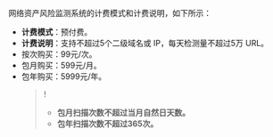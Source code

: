 网络资产风险监测系统的计费模式和计费说明，如下所示：
- **计费模式**：预付费。
- **计费说明**：支持不超过5个二级域名或 IP，每天检测量不超过5万 URL。
 - 按次购买：99元/次。
 - 包月购买：599元/月。
 - 包年购买：5999元/年。
   >! 
   >-  **包月扫描次数不超过当月自然日天数。**
   >-  **包年扫描次数不超过365次。**

